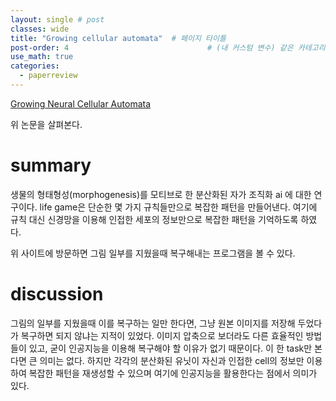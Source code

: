 ```yaml
---
layout: single # post
classes: wide
title: "Growing cellular automata"  # 페이지 타이틀
post-order: 4                               # (내 커스텀 변수) 같은 카테고리 내 정렬 순서
use_math: true
categories:
  - paperreview
---
```


[Growing Neural Cellular Automata][paperlink]

[paperlink]:https://distill.pub/2020/growing-ca/

위 논문을 살펴본다. 

# summary
생물의 형태형성(morphogenesis)를 모티브로 한 분산화된 자가 조직화 ai 에 대한 연구이다. 
life game은 단순한 몇 가지 규칙들만으로 복잡한 패턴을 만들어낸다.
여기에 규칙 대신 신경망을 이용해 인접한 세포의 정보만으로 복잡한 패턴을 기억하도록 하였다.

위 사이트에 방문하면 그림 일부를 지웠을때 복구해내는 프로그램을 볼 수 있다.





# discussion
그림의 일부를 지웠을때 이를 복구하는 일만 한다면, 그냥 원본 이미지를 저장해 두었다가 복구하면 되지 않냐는 지적이 있었다.
이미지 압축으로 보더라도 다른 효율적인 방법들이 있고, 굳이 인공지능을 이용해 복구해야 할 이유가 없기 때문이다.
이 한 task만 본다면 큰 의미는 없다.
하지만 각각의 분산화된 유닛이 자신과 인접한 cell의 정보만 이용하여 복잡한 패턴을 재생성할 수 있으며 여기에 인공지능을 활용한다는 점에서 의미가 있다.


